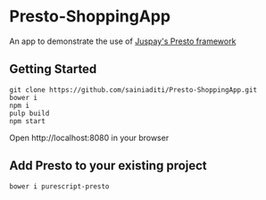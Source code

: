 # Presto-ShoppingApp
An app to demonstrate the use of [Juspay's Presto framework](https://github.com/juspay/purescript-presto)

## Getting Started
```
git clone https://github.com/sainiaditi/Presto-ShoppingApp.git
bower i
npm i
pulp build
npm start
```
Open http://localhost:8080 in your browser

## Add Presto to your existing project
```
bower i purescript-presto
```
